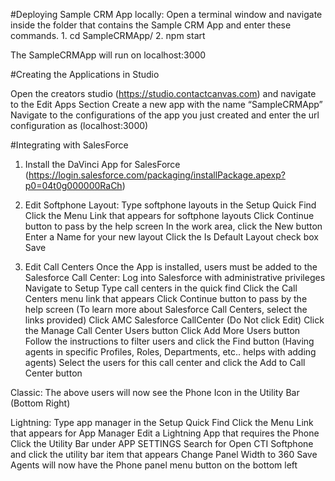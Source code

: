 #Deploying Sample CRM App locally:
Open a terminal window and navigate inside the folder that contains the Sample CRM App and enter these commands.
	1.  cd SampleCRMApp/
    2.  npm start

The SampleCRMApp will run on localhost:3000

#Creating the Applications in Studio

Open the creators studio (https://studio.contactcanvas.com) and navigate to the Edit Apps Section
Create a new app with the name “SampleCRMApp”
Navigate to the configurations of the app you just created and enter the url configuration as (localhost:3000)


#Integrating with SalesForce

1. Install the DaVinci App for SalesForce (https://login.salesforce.com/packaging/installPackage.apexp?p0=04t0g000000RaCh)

2. Edit Softphone Layout: 
    Type softphone layouts in the Setup Quick Find
	Click the Menu Link that appears for softphone layouts
	Click Continue button to pass by the help screen
	In the work area, click the New button
	Enter a Name for your new layout
	Click the Is Default Layout check box
	Save

3. Edit Call Centers
    Once the App is installed, users must be added to the Salesforce Call Center:
	Log into Salesforce with administrative privileges
	Navigate to Setup
	Type call centers in the quick find
	Click the Call Centers menu link that appears
	Click Continue button to pass by the help screen (To learn more about Salesforce Call Centers, select the links provided)
	Click AMC Salesforce CallCenter (Do Not click Edit)
	Click the Manage Call Center Users button
	Click Add More Users button
	Follow the instructions to filter users and click the Find button (Having agents in specific Profiles, Roles, Departments, etc.. helps with adding agents)
	Select the users for this call center and click the Add to Call Center button

Classic:
    The above users will now see the Phone Icon in the Utility Bar (Bottom Right)

Lightning:
    Type app manager in the Setup Quick Find
	Click the Menu Link that appears for App Manager
	Edit a Lightning App that requires the Phone
	Click the Utility Bar under APP SETTINGS
	Search for Open CTI Softphone and click the utility bar item that appears
	Change Panel Width to 360
	Save
Agents will now have the Phone panel menu button on the bottom left